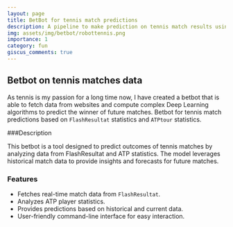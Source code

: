 ```yaml
---
layout: page
title: BetBot for tennis match predictions
description: A pipeline to make prediction on tennis match results using ML and DL
img: assets/img/betbot/robottennis.png
importance: 1
category: fun
giscus_comments: true
---
```


## Betbot on tennis matches data

As tennis is my passion for a long time now, I have created a betbot that is able to fetch data from websites and compute complex Deep Learning algorithms to predict the winner of future matches.
Betbot for tennis match predictions based on `FlashResultat` statistics and `ATPtour` statistics.

###Description

This betbot is a tool designed to predict outcomes of tennis matches by analyzing data from FlashResultat and ATP statistics. The model leverages historical match data to provide insights and forecasts for future matches.

### Features

- Fetches real-time match data from `FlashResultat`.
- Analyzes ATP player statistics.
- Provides predictions based on historical and current data.
- User-friendly command-line interface for easy interaction.
